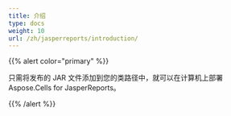 ```yaml
---
title: 介绍
type: docs
weight: 10
url: /zh/jasperreports/introduction/
---
```


{{% alert color="primary" %}} 

只需将发布的 JAR 文件添加到您的类路径中，就可以在计算机上部署 Aspose.Cells for JasperReports。 

{{% /alert %}}
